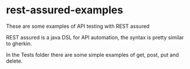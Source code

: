 # rest-assured-examples
These are some examples of API testing with REST assured

REST assured is a java DSL for API automation, the syntax is pretty similar to gherkin.

In the Tests folder there are some simple examples of get, post, put and delete. 

